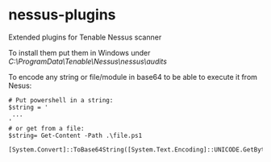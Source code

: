 # nessus-plugins
Extended plugins for Tenable Nessus scanner


To install them put them in Windows under *C:\\ProgramData\\Tenable\\Nessus\\nessus\\audits*

To encode any string or file/module in base64 to be able to execute it from Nesus:

```
# Put powershell in a string:
$string = '
 ...
'
# or get from a file:
$string= Get-Content -Path .\file.ps1

[System.Convert]::ToBase64String([System.Text.Encoding]::UNICODE.GetBytes($string))
```
